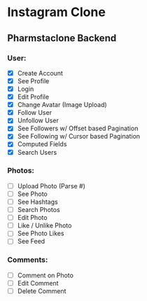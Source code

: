 # Instagram Clone

## Pharmstaclone Backend

### User:

- [x] Create Account
- [x] See Profile
- [x] Login
- [x] Edit Profile
- [x] Change Avatar (Image Upload)
- [x] Follow User
- [x] Unfollow User
- [x] See Followers w/ Offset based Pagination
- [x] See Following w/ Cursor based Pagination
- [x] Computed Fields
- [x] Search Users

### Photos:

- [ ] Upload Photo (Parse #)
- [ ] See Photo
- [ ] See Hashtags
- [ ] Search Photos
- [ ] Edit Photo
- [ ] Like / Unlike Photo
- [ ] See Photo Likes
- [ ] See Feed

### Comments:

- [ ] Comment on Photo
- [ ] Edit Comment
- [ ] Delete Comment
